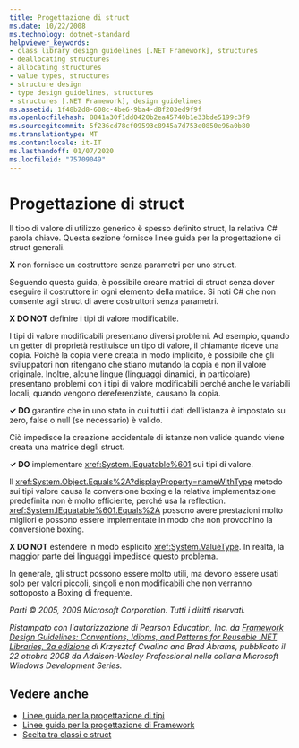 ```yaml
---
title: Progettazione di struct
ms.date: 10/22/2008
ms.technology: dotnet-standard
helpviewer_keywords:
- class library design guidelines [.NET Framework], structures
- deallocating structures
- allocating structures
- value types, structures
- structure design
- type design guidelines, structures
- structures [.NET Framework], design guidelines
ms.assetid: 1f48b2d8-608c-4be6-9ba4-d8f203ed9f9f
ms.openlocfilehash: 8841a30f1dd0420b2ea45740b1e33bde5199c3f9
ms.sourcegitcommit: 5f236cd78cf09593c8945a7d753e0850e96a0b80
ms.translationtype: MT
ms.contentlocale: it-IT
ms.lasthandoff: 01/07/2020
ms.locfileid: "75709049"
---
```

# <a name="struct-design"></a>Progettazione di struct
Il tipo di valore di utilizzo generico è spesso definito struct, la relativa C# parola chiave. Questa sezione fornisce linee guida per la progettazione di struct generali.  
  
 **X** non fornisce un costruttore senza parametri per uno struct.  
  
 Seguendo questa guida, è possibile creare matrici di struct senza dover eseguire il costruttore in ogni elemento della matrice. Si noti C# che non consente agli struct di avere costruttori senza parametri.  
  
 **X DO NOT** definire i tipi di valore modificabile.  
  
 I tipi di valore modificabili presentano diversi problemi. Ad esempio, quando un getter di proprietà restituisce un tipo di valore, il chiamante riceve una copia. Poiché la copia viene creata in modo implicito, è possibile che gli sviluppatori non ritengano che stiano mutando la copia e non il valore originale. Inoltre, alcune lingue (linguaggi dinamici, in particolare) presentano problemi con i tipi di valore modificabili perché anche le variabili locali, quando vengono dereferenziate, causano la copia.  
  
 **✓ DO** garantire che in uno stato in cui tutti i dati dell'istanza è impostato su zero, false o null (se necessario) è valido.  
  
 Ciò impedisce la creazione accidentale di istanze non valide quando viene creata una matrice degli struct.  
  
 **✓ DO** implementare <xref:System.IEquatable%601> sui tipi di valore.  
  
 Il <xref:System.Object.Equals%2A?displayProperty=nameWithType> metodo sui tipi valore causa la conversione boxing e la relativa implementazione predefinita non è molto efficiente, perché usa la reflection. <xref:System.IEquatable%601.Equals%2A> possono avere prestazioni molto migliori e possono essere implementate in modo che non provochino la conversione boxing.  
  
 **X DO NOT** estendere in modo esplicito <xref:System.ValueType>. In realtà, la maggior parte dei linguaggi impedisce questo problema.  
  
 In generale, gli struct possono essere molto utili, ma devono essere usati solo per valori piccoli, singoli e non modificabili che non verranno sottoposto a Boxing di frequente.  
  
 *Parti © 2005, 2009 Microsoft Corporation. Tutti i diritti riservati.*  
  
 *Ristampato con l'autorizzazione di Pearson Education, Inc. da [Framework Design Guidelines: Conventions, Idioms, and Patterns for Reusable .NET Libraries, 2a edizione](https://www.informit.com/store/framework-design-guidelines-conventions-idioms-and-9780321545619) di Krzysztof Cwalina and Brad Abrams, pubblicato il 22 ottobre 2008 da Addison-Wesley Professional nella collana Microsoft Windows Development Series.*  
  
## <a name="see-also"></a>Vedere anche

- [Linee guida per la progettazione di tipi](../../../docs/standard/design-guidelines/type.md)
- [Linee guida per la progettazione di Framework](../../../docs/standard/design-guidelines/index.md)
- [Scelta tra classi e struct](../../../docs/standard/design-guidelines/choosing-between-class-and-struct.md)
